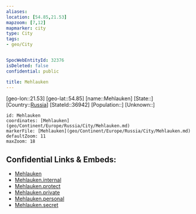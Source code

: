 ```yaml
---
aliases: 
location: [54.85,21.53]
mapzoom: [7,12] 
mapmarker: city 
type: City
tags:
- geo/City


SpocWebEntityId: 32376
isDeleted: false
confidential: public

title: Mehlauken
---
```

[geo-lon::21.53]
[geo-lat::54.85]
[name::Mehlauken]
[State::]
[Country::[Russia](geo/Continent/Europe/Russia.md)]
[StateId::36942]
[Population::]
[Unknown::]


```leaflet
id: Mehlauken
coordinates: [Mehlauken](geo/Continent/Europe/Russia/City/Mehlauken.md)
markerFile: [Mehlauken](geo/Continent/Europe/Russia/City/Mehlauken.md)
defaultZoom: 11 
maxZoom: 18
```


## Confidential Links & Embeds: 
- [Mehlauken](../../../../../../_public/geo/Continent/Europe/Russia/City/Mehlauken.md) 
- [Mehlauken.internal](../../../../../../_internal/geo/Continent/Europe/Russia/City/Mehlauken.internal.md) 
- [Mehlauken.protect](../../../../../../_protect/geo/Continent/Europe/Russia/City/Mehlauken.protect.md) 
- [Mehlauken.private](../../../../../../_private/geo/Continent/Europe/Russia/City/Mehlauken.private.md) 
- [Mehlauken.personal](../../../../../../_personal/geo/Continent/Europe/Russia/City/Mehlauken.personal.md) 
- [Mehlauken.secret](../../../../../../_secret/geo/Continent/Europe/Russia/City/Mehlauken.secret.md) 

